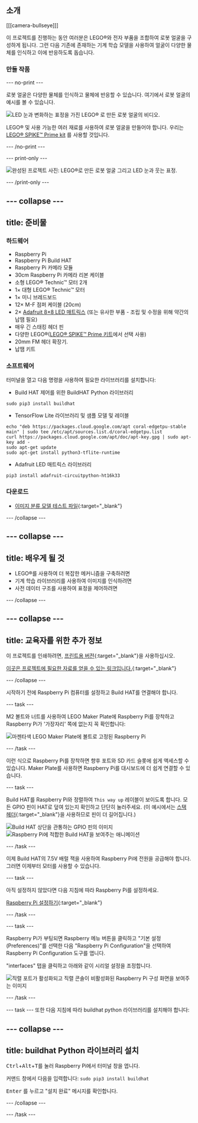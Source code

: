 ## 소개

[[[camera-bullseye]]]

이 프로젝트를 진행하는 동안 여러분은 LEGO®와 전자 부품을 조합하여 로봇 얼굴을 구성하게 됩니다. 그런 다음 기존에 존재하는 기계 학습 모델을 사용하여 얼굴이 다양한 물체를 인식하고 이에 반응하도록 돕습니다.

### 만들 작품

--- no-print ---

로봇 얼굴은 다양한 물체를 인식하고 물체에 반응할 수 있습니다. 여기에서 로봇 얼굴의 예시를 볼 수 있습니다.

![LED 눈과 변화하는 표정을 가진 LEGO® 로 만든 로봇 얼굴의 비디오.](images/robot_face.gif)

LEGO® 및 사용 가능한 여러 재료를 사용하여 로봇 얼굴을 만들어야 합니다. 우리는 [LEGO® SPIKE™ Prime kit](https://education.lego.com/en-gb/product/spike-prime) 를 사용할 것입니다.

--- /no-print ---

--- print-only ---

![완성된 프로젝트 사진: LEGO®로 만든 로봇 얼굴 그리고 LED 눈과 웃는 표정.](images/robot_face.jpg)

--- /print-only ---

--- collapse ---
---
title: 준비물
---
### 하드웨어

+ Raspberry Pi
+ Raspberry Pi Build HAT
+ Raspberry Pi 카메라 모듈
+ 30cm Raspberry Pi 카메라 리본 케이블
+ 소형 LEGO® Technic™ 모터 2개
+ 1× 대형 LEGO® Technic™ 모터
+ 1× 미니 브레드보드
+ 12× M-F 점퍼 케이블 (20cm)
+ 2× [Adafruit 8×8 LED 매트릭스](https://www.adafruit.com/product/1049) (또는 유사한 부품 - 조립 및 수정을 위해 약간의 납땜 필요)
+ 매우 긴 스태킹 헤더 핀
+ 다양한 LEGO®([LEGO® SPIKE™ Prime 키트](https://education.lego.com/en-gb/product/spike-prime)에서 선택 사용)
+ 20mm FM 헤더 확장기.
+ 납땜 키트

### 소프트웨어

터미널을 열고 다음 명령을 사용하여 필요한 라이브러리를 설치합니다:

+ Build HAT 제어를 위한 BuildHAT Python 라이브러리

```
sudo pip3 install buildhat
```

+ TensorFlow Lite 라이브러리 및 샘플 모델 및 레이블

```
echo "deb https://packages.cloud.google.com/apt coral-edgetpu-stable main" | sudo tee /etc/apt/sources.list.d/coral-edgetpu.list
curl https://packages.cloud.google.com/apt/doc/apt-key.gpg | sudo apt-key add -
sudo apt-get update
sudo apt-get install python3-tflite-runtime
```

+ Adafruit LED 매트릭스 라이브러리

```
pip3 install adafruit-circuitpython-ht16k33
```

### 다운로드

+ [이미지 분류 모델 테스트 파일](https://rpf.io/p/ko-KR/lego-robot-face-go){:target="_blank"}

--- /collapse ---

--- collapse ---
---
title: 배우게 될 것
---

+ LEGO®를 사용하여 더 복잡한 메커니즘을 구축하려면
+ 기계 학습 라이브러리를 사용하여 이미지를 인식하려면
+ 사전 데이터 구조를 사용하여 표정을 제어하려면

--- /collapse ---

--- collapse ---
---
title: 교육자를 위한 추가 정보
---

이 프로젝트를 인쇄하려면, [프린트용 버전](https://projects.raspberrypi.org/ko-KR/projects/robot-face/print){:target="_blank"}을 사용하십시오.

[이곳은 프로젝트에 필요한 자료를 얻을 수 있는 링크입니다.](https://rpf.io/p/ko-KR/lego-robot-face-go){:target="_blank"}

--- /collapse ---

시작하기 전에 Raspberry Pi 컴퓨터를 설정하고 Build HAT를 연결해야 합니다.

--- task ---

M2 볼트와 너트를 사용하여 LEGO Maker Plate에 Raspberry Pi를 장착하고 Raspberry Pi가 '가장자리' 쪽에 없는지 꼭 확인합니다:

 ![마젠타색 LEGO Maker Plate에 볼트로 고정된 Raspberry Pi](images/build_11.jpg)

--- /task ---

이런 식으로 Raspberry Pi를 장착하면 향후 포트와 SD 카드 슬롯에 쉽게 액세스할 수 있습니다. Maker Plate를 사용하면 Raspberry Pi를 대시보드에 더 쉽게 연결할 수 있습니다.

--- task ---

Build HAT를 Raspberry Pi와 정렬하여 `This way up` 레이블이 보이도록 합니다. 모든 GPIO 핀이 HAT로 덮여 있는지 확인하고 단단히 눌러주세요. (이 예시에서는 [스택 헤더](https://www.adafruit.com/product/2223){:target="_blank"}을 사용하므로 핀이 더 길어집니다.)

![Build HAT 상단을 관통하는 GPIO 핀의 이미지](images/build_15.jpg) ![Raspberry Pi에 적합한 Build HAT을 보여주는 애니메이션](images/haton.gif)

--- /task ---

이제 Build HAT의 7.5V 배럴 잭을 사용하여 Raspberry Pi에 전원을 공급해야 합니다. 그러면 이제부터 모터를 사용할 수 있습니다.

--- task ---

아직 설정하지 않았다면 다음 지침에 따라 Raspberry Pi를 설정하세요.

[Raspberry Pi 설정하기](https://projects.raspberrypi.org/ko-KR/projects/raspberry-pi-setting-up){:target="_blank"}

--- /task ---

--- task ---

Raspberry Pi가 부팅되면 Raspberry 메뉴 버튼을 클릭하고 "기본 설정(Preferences)"를 선택한 다음 "Raspberry Pi Configuration"을 선택하여 Raspberry Pi Configuration 도구를 엽니다.

"interfaces" 탭을 클릭하고 아래와 같이 시리얼 설정을 조정합니다.

![직렬 포트가 활성화되고 직렬 콘솔이 비활성화된 Raspberry Pi 구성 화면을 보여주는 이미지](images/configshot.jpg)

--- /task ---

--- task ---
또한 다음 지침에 따라 buildhat python 라이브러리를 설치해야 합니다:

--- collapse ---
---
title: buildhat Python 라이브러리 설치
---

<kbd>Ctrl</kbd>+<kbd>Alt</kbd>+<kbd>T</kbd>를 눌러 Raspberry Pi에서 터미널 창을 엽니다.

커맨드 창에서 다음을 입력합니다: `sudo pip3 install buildhat`

<kbd>Enter</kbd> 를 누르고 "설치 완료" 메시지를 확인합니다.

--- /collapse ---

--- /task ---

